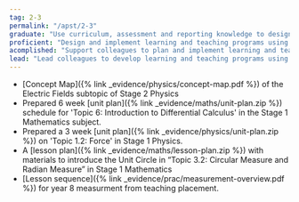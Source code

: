```yaml
---
tag: 2-3
permalink: "/apst/2-3"
graduate: "Use curriculum, assessment and reporting knowledge to design learning sequences and lesson plans."
proficient: "Design and implement learning and teaching programs using knowledge of curriculum, assessment and reporting requirements." 
acomplished: "Support colleagues to plan and implement learning and teaching programs using contemporary knowledge and understanding of curriculum, assessment and reporting requirements."
lead: "Lead colleagues to develop learning and teaching programs using comprehensive knowledge of curriculum, assessment and reporting requirements."
---
```

* [Concept Map]({% link _evidence/physics/concept-map.pdf %}) of the Electric Fields subtopic of Stage 2 Physics
* Prepared 6 week [unit plan]({% link _evidence/maths/unit-plan.zip %}) schedule for 'Topic 6: Introduction to Differential Calculus' in the Stage 1 Mathematics subject.
* Prepared a 3 week [unit plan]({% link _evidence/physics/unit-plan.zip %}) on 'Topic 1.2: Force' in Stage 1 Physics.
* A [lesson plan]({% link _evidence/maths/lesson-plan.zip %}) with materials to introduce the Unit Circle in “Topic 3.2: Circular Measure and Radian Measure” in Stage 1 Mathematics 
* [Lesson sequence]({% link _evidence/prac/measurement-overview.pdf %}) for year 8 measurment from teaching placement.